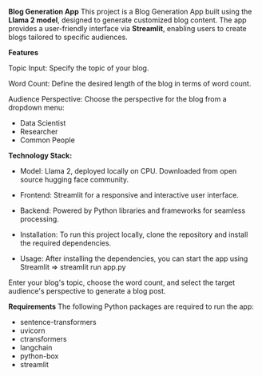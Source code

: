 **Blog Generation App**
This project is a Blog Generation App built using the **Llama 2 model**, designed to generate customized blog content. The app provides a user-friendly interface via **Streamlit**, enabling users to create blogs tailored to specific audiences.

**Features**

Topic Input: Specify the topic of your blog.

Word Count: Define the desired length of the blog in terms of word count.

Audience Perspective: Choose the perspective for the blog from a dropdown menu:
- Data Scientist
- Researcher
- Common People

**Technology Stack:**
- Model: Llama 2, deployed locally on CPU. Downloaded from open source hugging face community.
- Frontend: Streamlit for a responsive and interactive user interface.
- Backend: Powered by Python libraries and frameworks for seamless processing.

- Installation: To run this project locally, clone the repository and install the required dependencies.

- Usage: After installing the dependencies, you can start the app using Streamlit => streamlit run app.py

Enter your blog's topic, choose the word count, and select the target audience's perspective to generate a blog post.

**Requirements**
The following Python packages are required to run the app:

- sentence-transformers
- uvicorn
- ctransformers
- langchain
- python-box
- streamlit

